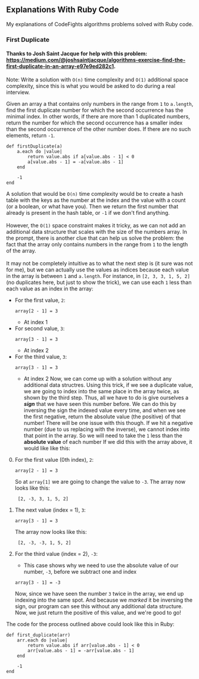 ## Explanations With Ruby Code
My explanations of CodeFights algorithms problems solved with Ruby code.

### First Duplicate
#### Thanks to Josh Saint Jacque for help with this problem: https://medium.com/@joshsaintjacque/algorithms-exercise-find-the-first-duplicate-in-an-array-e97e9ed282c1.

Note: Write a solution with `O(n)` time complexity and `O(1)` additional space complexity, since this is what you would be asked to do during a real interview.

Given an array a that contains only numbers in the range from `1` to `a.length`, find the first duplicate number for which the second occurrence has the minimal index. In other words, if there are more than 1 duplicated numbers, return the number for which the second occurrence has a smaller index than the second occurrence of the other number does. If there are no such elements, return `-1`.

```
def firstDuplicate(a)
    a.each do |value|
        return value.abs if a[value.abs - 1] < 0
        a[value.abs - 1] = -a[value.abs - 1]
    end

    -1
end
```

A solution that would be `O(n)` time complexity would be to create a hash table with the keys as the number at the index and the value with a count (or a boolean, or what have you). Then we return the first number that already is present in the hash table, or `-1` if we don't find anything.
<br>
<br>
However, the `O(1)` space constraint makes it tricky, as we can not add an additional data structure that scales with the size of the numbers array. In the prompt, there is another clue that can help us solve the problem: the fact that the array only contains numbers in the range from `1` to the length of the array.
<br><br>
It may not be completely intuitive as to what the next step is (it sure was not for me), but we can actually use the values as indices because each value in the array is between `1` and `a.length`. For instance, in `[2, 3, 3, 1, 5, 2]` (no duplicates here, but just to show the trick), we can use each `1` less than each value as an index in the array:
* For the first value, `2`:
    ```
    array[2 - 1] = 3
    ```
    * At index 1
* For second value, `3`:
    ```
    array[3 - 1] = 3
    ```
    * At index 2
* For the third value, `3`:
    ```
    array[3 - 1] = 3
    ```
    * At index 2
Now, we can come up with a solution without any additional data structres. Using this trick, if we see a duplicate value, we are going to index into the same place in the array twice, as shown by the third step. Thus, all we have to do is give ourselves a ***sign*** that we have seen this number before. We can do this by inversing the sign the indexed value every time, and when we see the first negative, return the absolute value (the positive) of that number! There will be one issue with this though. If we hit a negative number (due to us replacing with the inverse), we cannot index into that point in the array. So we will need to take the `1` less than the **absolute value** of each number If we did this with the array above, it would like like this:
0) For the first value (0th index), `2`:
    ```
    array[2 - 1] = 3
    ```
    So at `array[1]` we are going to change the value to `-3`. The array now looks like this:

        [2, -3, 3, 1, 5, 2]

1) The next value (index = 1), `3`:
    ```
    array[3 - 1] = 3
    ```
    The array now looks like this:

        [2, -3, -3, 1, 5, 2]

2) For the third value (index = 2), `-3`:
    * This case shows why we need to use the absolute value of our number, `-3`, before we subtract one and index
    ```
    array[3 - 1] = -3
    ```
    Now, since we have seen the number `3` twice in the array, we end up indexing into the same spot. And because we *marked* it be inversing the sign, our program can see this without any additional data structure. Now, we just return the positive of this value, and we're good to go!

The code for the process outlined above could look like this in Ruby:
```
def first_duplicate(arr)
    arr.each do |value|
        return value.abs if arr[value.abs - 1] < 0
        arr[value.abs - 1] = -arr[value.abs - 1]
    end

    -1
end
```

